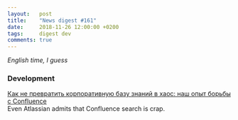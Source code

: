 ```yaml
---
layout:   post
title:    "News digest #161"
date:     2018-11-26 12:00:00 +0200
tags:     digest dev
comments: true
---
```


_English time, I guess_

### Development

[Как не превратить корпоративную базу знаний в хаос: наш опыт борьбы с Confluence](https://habr.com/post/430500/)<br/>
Even Atlassian admits that Confluence search is crap.
